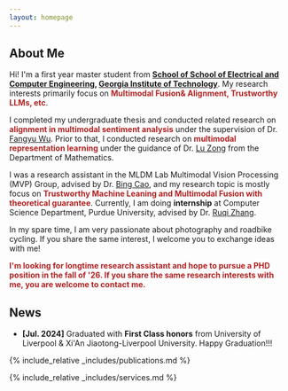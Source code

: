```yaml
---
layout: homepage
---
```


## About Me

Hi! I'm a first year master student from **[School of School of Electrical and Computer Engineering](https://ece.gatech.edu/), [Georgia Institute of Technology](https://www.gatech.edu/)**. My research interests primarily focus on **<font color=FireBrick>Multimodal Fusion& Alignment, Trustworthy LLMs, etc</font>**.

I completed my undergraduate thesis and conducted related research on **<font color=FireBrick>alignment in multimodal sentiment analysis</font>** under the supervision of Dr. [Fangyu Wu](https://scholar.xjtlu.edu.cn/en/persons/FangyuWu02). Prior to that, I conducted research on **<font color=FireBrick>multimodal representation learning</font>** under the guidance of Dr. [Lu Zong](https://scholar.xjtlu.edu.cn/en/persons/LuZong) from the Department of Mathematics.

I was a research assistant in the MLDM Lab Multimodal Vision Processing (MVP) Group, advised by Dr. [Bing Cao](https://bcaosudo.github.io/), and my research topic is mostly focus on **<font color=FireBrick>Trustworthy Machine Leaning and Multimodal Fusion with theoretical guarantee</font>**. Currently, I am doing **internship** at Computer Science Department, Purdue University, advised by Dr. [Ruqi Zhang](https://ruqizhang.github.io/).


In my spare time, I am very passionate about photography and roadbike cycling. If you share the same interest, I welcome you to exchange ideas with me!

**<font color=FireBrick>I'm looking for longtime research assistant and hope to pursue a PHD position in the fall of '26. If you share the same research interests with me, you are welcome to contact me.</font>**

## News
- **[Jul. 2024]** Graduated  with **First Class honors** from University of Liverpool & Xi'An Jiaotong-Liverpool University. Happy Graduation!!!


{% include_relative _includes/publications.md %}

{% include_relative _includes/services.md %}
